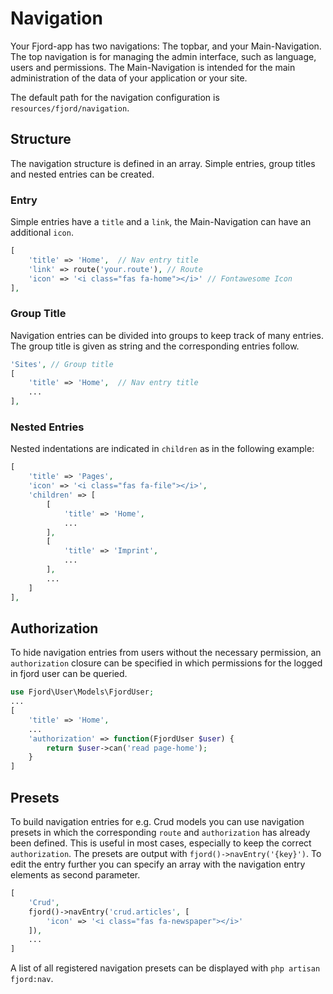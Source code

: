 # Navigation

Your Fjord-app has two navigations: The topbar, and your Main-Navigation. The top navigation is for managing the admin interface, such as language, users and permissions. The Main-Navigation is intended for the main administration of the data of your application or your site.

The default path for the navigation configuration is `resources/fjord/navigation`.

## Structure

The navigation structure is defined in an array. Simple entries, group titles and nested entries can be created.

### Entry

Simple entries have a `title` and a `link`, the Main-Navigation can have an additional `icon`.

```php
[
    'title' => 'Home',  // Nav entry title
    'link' => route('your.route'), // Route
    'icon' => '<i class="fas fa-home"></i>' // Fontawesome Icon
],
```

### Group Title

Navigation entries can be divided into groups to keep track of many entries. The group title is given as string and the corresponding entries follow.

```php
'Sites', // Group title
[
    'title' => 'Home',  // Nav entry title
    ...
],
```

### Nested Entries

Nested indentations are indicated in `children` as in the following example:

```php
[
    'title' => 'Pages',
    'icon' => '<i class="fas fa-file"></i>',
    'children' => [
        [
            'title' => 'Home',
            ...
        ],
        [
            'title' => 'Imprint',
            ...
        ],
        ...
    ]
],
```

## Authorization

To hide navigation entries from users without the necessary permission, an `authorization` closure can be specified in which permissions for the logged in fjord user can be queried.

```php
use Fjord\User\Models\FjordUser;
...
[
    'title' => 'Home',
    ...
    'authorization' => function(FjordUser $user) {
        return $user->can('read page-home');
    }
]
```

## Presets

To build navigation entries for e.g. Crud models you can use navigation presets in which the corresponding `route` and `authorization` has already been defined. This is useful in most cases, especially to keep the correct `authorization`. The presets are output with `fjord()->navEntry('{key}')`. To edit the entry further you can specify an array with the navigation entry elements as second parameter.

```php
[
    'Crud',
    fjord()->navEntry('crud.articles', [
        'icon' => '<i class="fas fa-newspaper"></i>'
    ]),
    ...
]
```

A list of all registered navigation presets can be displayed with `php artisan fjord:nav`.
